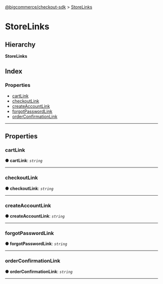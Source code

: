 [@bigcommerce/checkout-sdk](../README.md) > [StoreLinks](../interfaces/storelinks.md)

# StoreLinks

## Hierarchy

**StoreLinks**

## Index

### Properties

* [cartLink](storelinks.md#cartlink)
* [checkoutLink](storelinks.md#checkoutlink)
* [createAccountLink](storelinks.md#createaccountlink)
* [forgotPasswordLink](storelinks.md#forgotpasswordlink)
* [orderConfirmationLink](storelinks.md#orderconfirmationlink)

---

## Properties

<a id="cartlink"></a>

###  cartLink

**● cartLink**: *`string`*

___
<a id="checkoutlink"></a>

###  checkoutLink

**● checkoutLink**: *`string`*

___
<a id="createaccountlink"></a>

###  createAccountLink

**● createAccountLink**: *`string`*

___
<a id="forgotpasswordlink"></a>

###  forgotPasswordLink

**● forgotPasswordLink**: *`string`*

___
<a id="orderconfirmationlink"></a>

###  orderConfirmationLink

**● orderConfirmationLink**: *`string`*

___


